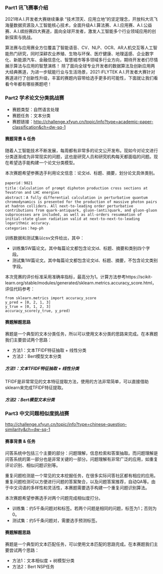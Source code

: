 ### Part1 讯飞赛事介绍

2021年A.I.开发者大赛继续秉承 “技术顶天、应用立地”的坚定理念，开放科大讯飞海量数据资源及人工智能核心技术，全面升级A.I.算法赛、A.I.应用赛、A.I.公益赛、A.I.缤纷赛四大赛道，面向全球开发者，激发人工智能多个行业领域应用的创新探索与挑战。

算法赛与应用赛全方位覆盖了智能语音、CV、NLP、OCR、AR人机交互等人工智能热门研究，同时深耕农业养殖、生物与环保、医疗健康、地理遥感、企业数字化、新能源汽车、金融信息化、智慧城市等多领域多行业方向，期待开发者们尽情展示算法与应用的智慧演练！
除了面向全球专业开发者的数据算法及创新应用两大经典赛道，为进一步赋能行业与生活场景，2021 iFLYTEK A.I.开发者大赛针对赛道进行了创新性升级，丰富的赛题内容带给选手更多的可能性，下面就让我们看看今年都有哪些赛题吧！


### Part2 学术论文分类挑战赛

- 赛题类型：自然语言处理
- 赛题任务：文本分类
- 赛题链接：http://challenge.xfyun.cn/topic/info?type=academic-paper-classification&ch=dw-sq-1

#### 赛题背景 & 任务

随着人工智能技术不断发展，每周都有非常多的论文公开发布。现如今对论文进行分类逐渐成为非常现实的问题，这也是研究人员和研究机构每天都面临的问题。现在希望选手能构建一个论文分类模型。

本次赛题希望参赛选手利用论文信息：论文id、标题、摘要，划分论文具体类别。

```
paperid：9821
title：Calculation of prompt diphoton production cross sections at Tevatron and LHC energies
abstract：A fully differential calculation in perturbative quantum chromodynamics is presented for the production of massive photon pairs at hadron colliders. All next-to-leading order perturbative contributions from quark-antiquark, gluon-(anti)quark, and gluon-gluon subprocesses are included, as well as all-orders resummation of initial-state gluon radiation valid at next-to-next-to-leading logarithmic accuracy.
categories：hep-ph
```

训练数据和测试集以csv文件给出，其中：
- 训练集5W篇论文。其中每篇论文都包含论文id、标题、摘要和类别四个字段。
- 测试集1W篇论文。其中每篇论文都包含论文id、标题、摘要，不包含论文类别字段。

本次竞赛的评价标准采用准确率指标，最高分为1。计算方法参考https://scikit-learn.org/stable/modules/generated/sklearn.metrics.accuracy_score.html， 评估代码参考：

```
from sklearn.metrics import accuracy_score
y_pred = [0, 2, 1, 3]
y_true = [0, 1, 2, 3]
accuracy_score(y_true, y_pred)
```

#### 赛题解题思路

赛题是一个典型的文本分类任务，所以可以使用文本分类的思路来完成。在本赛题我们主要尝试两个思路：
- 方法1：文本TFIDF特征抽取 + 线性分类
- 方法2：Bert模型文本分类

##### 方法1：文本TFIDF特征抽取 + 线性分类

TFIDF是非常常见的文本特征提取方法，使用的方法非常简单，可以直接借助sklearn来完成TFIDF特征提取。

##### 方法2：Bert模型文本分类

### Part3 中文问题相似度挑战赛

http://challenge.xfyun.cn/topic/info?type=chinese-question-similarity&ch=dw-sq-1

#### 赛事背景 & 任务

问答系统中包括三个主要的部分：问题理解，信息检索和答案抽取。而问题理解是问答系统的第一部分也是非常关键的一部分。问题理解有非常广泛的应用，如重复评论识别、相似问题识别等。

重复问题检测是一个常见的文本挖掘任务，在很多实际问答社区都有相应的应用。重复问题检测可以方便进行问题的答案聚合，以及问题答案推荐，自动QA等。由于中文词语的多样性和灵活性，本赛题需要选手构建一个重复问题识别算法。

本次赛题希望参赛选手对两个问题完成相似度打分。

- 训练集：约5千条问题对和标签。若两个问题是相同的问题，标签为1；否则为0。
- 测试集：约5千条问题对，需要选手预测标签。

#### 赛题解题思路

赛题是一个典型的文本匹配任务，可以使用文本匹配的思路完成。在本赛题我们主要尝试两个思路：
- 方法1：文本相似度 + 树模型分类
- 方法2：Bert NSP任务